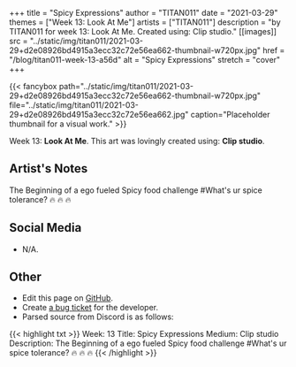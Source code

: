 +++
title =       "Spicy Expressions"
author =      "TITAN011"
date =        "2021-03-29"
themes =      ["Week 13: Look At Me"]
artists =     ["TITAN011"]
description = "by TITAN011 for week 13: Look At Me. Created using: Clip studio."
[[images]]
              src = "../static/img/titan011/2021-03-29+d2e08926bd4915a3ecc32c72e56ea662-thumbnail-w720px.jpg"
              href = "/blog/titan011-week-13-a56d"
              alt = "Spicy Expressions"
              stretch = "cover"
+++


{{< fancybox path="../static/img/titan011/2021-03-29+d2e08926bd4915a3ecc32c72e56ea662-thumbnail-w720px.jpg" file="../static/img/titan011/2021-03-29+d2e08926bd4915a3ecc32c72e56ea662.jpg" caption="Placeholder thumbnail for a visual work." >}}


Week 13: **Look At Me**. This art was lovingly created using: **Clip studio**.

## Artist's Notes

The Beginning of a ego fueled Spicy food challenge #What's ur spice tolerance? 🔥 🔥 🔥

## Social Media

- N/A.

## Other

- Edit this page on [GitHub](https://github.com/teaminkling/web-refresh/edit/main/content/blog/titan011-week-13-a56d.md).
- Create [a bug ticket](https://github.com/teaminkling/web-refresh/issues/new?assignees=&labels=bug&template=problem-report.md&title=) for the developer.
- Parsed source from Discord is as follows:

{{< highlight txt >}}
Week: 13
Title: Spicy Expressions
Medium: Clip studio
Description: The Beginning of a ego fueled Spicy food challenge #What's ur spice tolerance? 🔥 🔥 🔥
{{< /highlight >}}